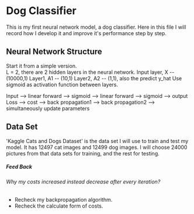 # Dog Classifier
This is my first neural network model, a dog classifier. Here in this file I will record how I develop it and improve it's performance step by step.

## Neural Network Structure
Start it from a simple version.<br>
L = 2, there are 2 hidden layers in the neural network.
Input layer, X --(10000,1)
Layer1, A1 -- (10,1)
Layer2, A2 -- (1,1), also the predict y_hat
Use sigmoid as activation function between layers.

Input --> linear forward --> sigmoid --> linear forward --> sigmoid --> output
Loss --> cost --> back propagation1 --> back propagation2 --> simultaneously update parameters

## Data Set
'Kaggle Cats and Dogs Dataset' is the data set I will use to train and test my model. It has 12497 cat images and 12499 dog images.
    I will choose 24000 pictures from that data sets for training, and the rest for testing.  

##### Feed Back

###### Why my costs increased instead decrease after every iteration?

- Recheck my backpropagation algorithm.
- Recheck the calculate form of costs.



